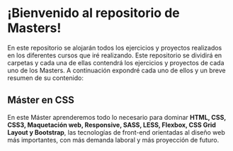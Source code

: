 # ¡Bienvenido al repositorio de Masters!
En este repositorio se alojarán todos los ejercicios y proyectos realizados en los diferentes cursos que iré realizando. Este repositorio se dividirá en carpetas y cada una de ellas contendrá los ejercicios y proyectos de cada uno de los Masters. A continuación expondré cada uno de ellos y un breve resumen de su contenido:

## Máster en CSS
En este Máster aprenderemos todo lo necesario para dominar **HTML, CSS, CSS3, Maquetación web, Responsive, SASS, LESS, Flexbox, CSS Grid Layout y Bootstrap**, las tecnologías de front-end orientadas al diseño web más importantes, con más demanda laboral y más proyección de futuro.